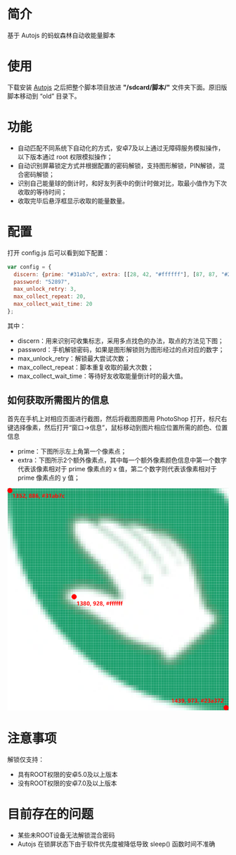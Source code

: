 # 简介

基于 Autojs 的蚂蚁森林自动收能量脚本

# 使用

下载安装 [Autojs](https://github.com/hyb1996/Auto.js) 之后把整个脚本项目放进 __"/sdcard/脚本/"__ 文件夹下面。原旧版脚本移动到 “old” 目录下。

# 功能

- 自动匹配不同系统下自动化的方式，安卓7及以上通过无障碍服务模拟操作，以下版本通过 root 权限模拟操作；
- 自动识别屏幕锁定方式并根据配置的密码解锁，支持图形解锁，PIN解锁，混合密码解锁；
- 识别自己能量球的倒计时，和好友列表中的倒计时做对比，取最小值作为下次收取的等待时间；
- 收取完毕后悬浮框显示收取的能量数量。

# 配置

打开 config.js 后可以看到如下配置：

```javascript
var config = {
  discern: {prime: "#31ab7c", extra: [[28, 42, "#ffffff"], [87, 87, "#23a372"]]},
  password: "52897",
  max_unlock_retry: 3,
  max_collect_repeat: 20,
  max_collect_wait_time: 20
};
```

其中：

- discern：用来识别可收集标志，采用多点找色的办法，取点的方法见下图；
- password：手机解锁密码，如果是图形解锁则为图形经过的点对应的数字；
- max_unlock_retry：解锁最大尝试次数；
- max_collect_repeat：脚本重复收取的最大次数；
- max_collect_wait_time：等待好友收取能量倒计时的最大值。

## 如何获取所需图片的信息

首先在手机上对相应页面进行截图，然后将截图原图用 PhotoShop 打开，标尺右键选择像素，然后打开“窗口->信息”，鼠标移动到图片相应位置所需的颜色、位置信息

- prime：下图所示左上角第一个像素点；
- extra：下图所示2个额外像素点，其中每一个额外像素颜色信息中第一个数字代表该像素相对于 prime 像素点的 x 值，第二个数字则代表该像素相对于 prime 像素点的 y 值；

![说明图](./old/instruction.png)

# 注意事项

解锁仅支持：

- 具有ROOT权限的安卓5.0及以上版本
- 没有ROOT权限的安卓7.0及以上版本

# 目前存在的问题

- 某些未ROOT设备无法解锁混合密码
- Autojs 在锁屏状态下由于软件优先度被降低导致 sleep() 函数时间不准确

